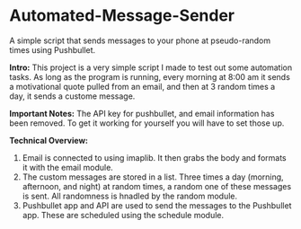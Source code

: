 # Automated-Message-Sender
A simple script that sends messages to your phone at pseudo-random times using Pushbullet.


**Intro:** This project is a very simple script I made to test out some automation tasks. As long as the program is running, every morning at 8:00 am it sends a motivational quote pulled from an email, and then at 3 random times a day, it sends a custome message.

**Important Notes:** The API key for pushbullet, and email information has been removed. To get it working for yourself you will have to set those up.

**Technical Overview:**
  1. Email is connected to using imaplib. It then grabs the body and formats it with the email module.
  2. The custom messages are stored in a list. Three times a day (morning, afternoon, and night) at random times, a random one of these messages is sent. All randomness is hnadled by the random module.
  3. Pushbullet app and API are used to send the messages to the Pushbullet app. These are scheduled using the schedule module.
